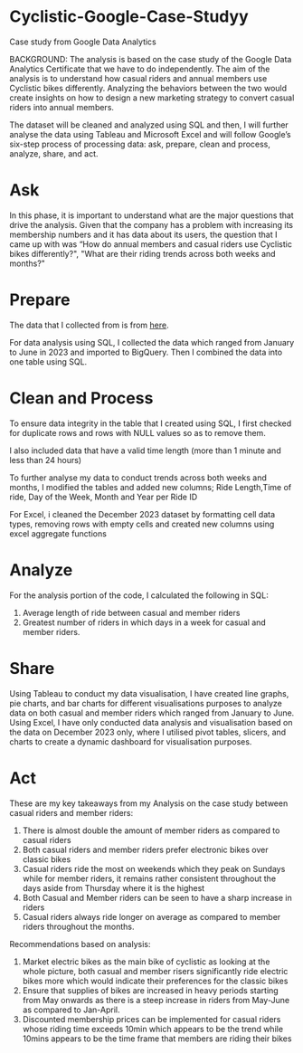 # Cyclistic-Google-Case-Studyy
Case study from Google Data Analytics 

BACKGROUND: The analysis is based on the case study of the Google Data Analytics Certificate that we have to do independently. The aim of the analysis is to understand how casual riders and annual members use Cyclistic bikes differently. Analyzing the behaviors between the two would create insights on how to design a new marketing strategy to convert casual riders into annual members.

The dataset will be cleaned and analyzed using SQL and then, I will further analyse the data using Tableau and Microsoft Excel and will follow Google’s six-step process of processing data: ask, prepare, clean and process, analyze, share, and act.

# Ask

In this phase, it is important to understand what are the major questions that drive the analysis. Given that the company has a problem with increasing its membership numbers and it has data about its users, the question that I came up with was
“How do annual members and casual riders use Cyclistic bikes differently?", "What are their riding trends across both weeks and months?"

# Prepare

The data that I collected from is from [here](https://divvy-tripdata.s3.amazonaws.com/index.html). 

For data analysis using SQL, I collected the data which ranged from January to June in 2023 and imported to BigQuery. Then I combined the data into one table using SQL.

# Clean and Process

To ensure data integrity in the table that I created using SQL, I first checked for duplicate rows and rows with NULL values so as to remove them. 

I also included data that have a valid time length (more than 1 minute and less than 24 hours)

To further analyse my data to conduct trends across both weeks and months, I modified the tables and added new columns;  Ride Length,Time of ride, Day of the Week, Month and Year per Ride ID

For Excel, i cleaned the December 2023 dataset by formatting cell data types, removing rows with empty cells and created new columns using excel aggregate functions

# Analyze

For the analysis portion of the code, I calculated the following in SQL:

1. Average length of ride between casual and member riders
2. Greatest number of riders in which days in a week for casual and member riders.
   


# Share

Using Tableau to conduct my data visualisation, I have created line graphs, pie charts, and bar charts for different visualisations purposes to analyze data on both casual and member riders which ranged from January to June.
Using Excel, I have only conducted data analysis and visualisation based on the data on December 2023 only, where I utilised pivot tables, slicers, and charts to create a dynamic dashboard for visualisation purposes.

# Act 

These are my key takeaways from my Analysis on the case study between casual riders and member riders: 
1. There is almost double the amount of member riders as compared to casual riders 
2. Both casual riders and member riders prefer electronic bikes over classic bikes
3. Casual riders ride the most on weekends which they peak on Sundays while for member riders, it remains rather consistent throughout the days aside from Thursday where it is the highest
4. Both Casual and Member riders can be seen to have a sharp increase in riders 
5. Casual riders always ride longer on average as compared to member riders throughout the months.

Recommendations based on analysis: 
1. Market electric bikes as the main bike of cyclistic as looking at the whole picture, both casual and member risers significantly ride electric bikes more which would indicate their preferences for the classic bikes
2. Ensure that supplies of bikes are increased in heavy periods starting from May onwards as there is a steep increase in riders from May-June as compared to Jan-April.
3. Discounted membership prices can be implemented for casual riders whose riding time  exceeds 10min which appears to be the trend while 10mins appears to be the time frame that members are riding their bikes
